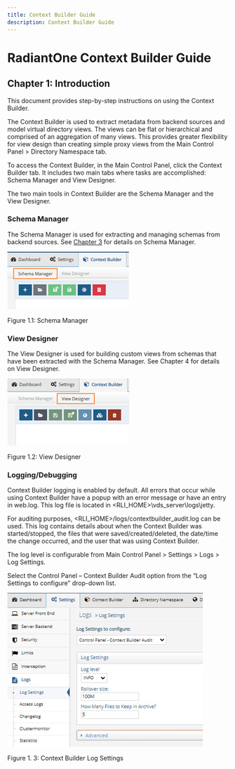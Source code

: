 ```yaml
---
title: Context Builder Guide
description: Context Builder Guide
---
```


# RadiantOne Context Builder Guide

## Chapter 1: Introduction

This document provides step-by-step instructions on using the Context Builder.  

The Context Builder is used to extract metadata from backend sources and model virtual directory views. The views can be flat or hierarchical and comprised of an aggregation of many views. This provides greater flexibility for view design than creating simple proxy views from the Main Control Panel > Directory Namespace tab. 

To access the Context Builder, in the Main Control Panel, click the Context Builder tab. It includes two main tabs where tasks are accomplished: Schema Manager and View Designer.

The two main tools in Context Builder are the Schema Manager and the View Designer.

### Schema Manager 

The Schema Manager is used for extracting and managing schemas from backend sources. See [Chapter 3](03-schema-manager.md) for details on Schema Manager.
 
![An image showing ](Media/Image1.1.jpg)

Figure 1.1: Schema Manager

### View Designer 

The View Designer is used for building custom views from schemas that have been extracted with the Schema Manager. See Chapter 4 for details on View Designer.
 
![An image showing ](Media/Image1.2.jpg)

Figure 1.2: View Designer

### Logging/Debugging  

Context Builder logging is enabled by default. All errors that occur while using Context Builder have a popup with an error message or have an entry in web.log. This log file is located in <RLI_HOME>\vds_server\logs\jetty. 

For auditing purposes, <RLI_HOME>/logs/contextbuilder_audit.log can be used. This log contains details about when the Context Builder was started/stopped, the files that were saved/created/deleted, the date/time the change occurred, and the user that was using Context Builder.

The log level is configurable from Main Control Panel > Settings > Logs > Log Settings.

Select the Control Panel – Context Builder Audit option from the “Log Settings to configure” drop-down list.

 ![An image showing ](Media/Image1.3.jpg)

Figure 1. 3: Context Builder Log Settings
